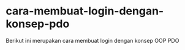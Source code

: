 # cara-membuat-login-dengan-konsep-pdo
Berikut ini merupakan cara membuat login dengan konsep OOP PDO 
